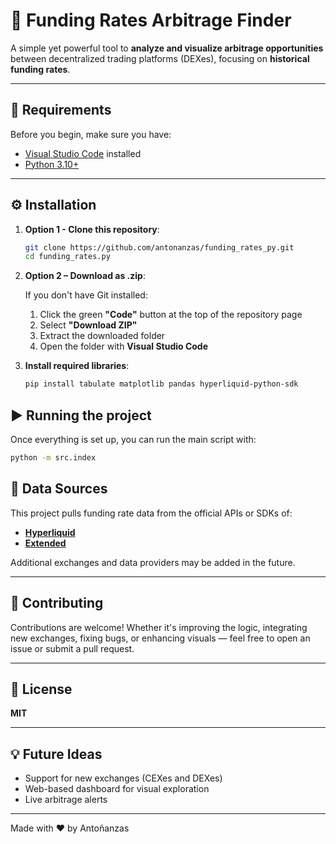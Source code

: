 # 🧠 Funding Rates Arbitrage Finder

A simple yet powerful tool to **analyze and visualize arbitrage opportunities** between decentralized trading platforms (DEXes), focusing on **historical funding rates**.

---

## 🚀 Requirements

Before you begin, make sure you have:

- [Visual Studio Code](https://code.visualstudio.com/) installed
- [Python 3.10+](https://www.python.org/downloads/)

---

## ⚙️ Installation

1. **Option 1 - Clone this repository**:

   ```bash
   git clone https://github.com/antonanzas/funding_rates_py.git
   cd funding_rates.py
   ```
1. **Option 2 – Download as .zip**:

   If you don't have Git installed:
   
   1. Click the green **"Code"** button at the top of the repository page
   2. Select **"Download ZIP"**
   3. Extract the downloaded folder
   4. Open the folder with **Visual Studio Code**

2. **Install required libraries**:
   ```bash
   pip install tabulate matplotlib pandas hyperliquid-python-sdk
   ```
## ▶️ Running the project
Once everything is set up, you can run the main script with:
   ```bash
   python -m src.index
   ```

## 📡 Data Sources

This project pulls funding rate data from the official APIs or SDKs of:

- **[Hyperliquid](https://hyperliquid.xyz/)**
- **[Extended](https://app.extended.exchange/perp)**

Additional exchanges and data providers may be added in the future.

---

## 🤝 Contributing

Contributions are welcome! Whether it's improving the logic, integrating new exchanges, fixing bugs, or enhancing visuals — feel free to open an issue or submit a pull request.

---

## 📄 License

**MIT**

---

## 💡 Future Ideas

- Support for new exchanges (CEXes and DEXes)
- Web-based dashboard for visual exploration
- Live arbitrage alerts

---

Made with ❤️ by Antoñanzas


   
